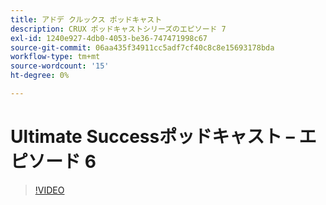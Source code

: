 ```yaml
---
title: アドデ クルックス ポッドキャスト
description: CRUX ポッドキャストシリーズのエピソード 7
exl-id: 1240e927-4db0-4053-be36-747471998c67
source-git-commit: 06aa435f34911cc5adf7cf40c8c8e15693178bda
workflow-type: tm+mt
source-wordcount: '15'
ht-degree: 0%

---
```


# Ultimate Successポッドキャスト – エピソード 6

>[!VIDEO](https://video.tv.adobe.com/v/3429332?quality=12learn=on)
